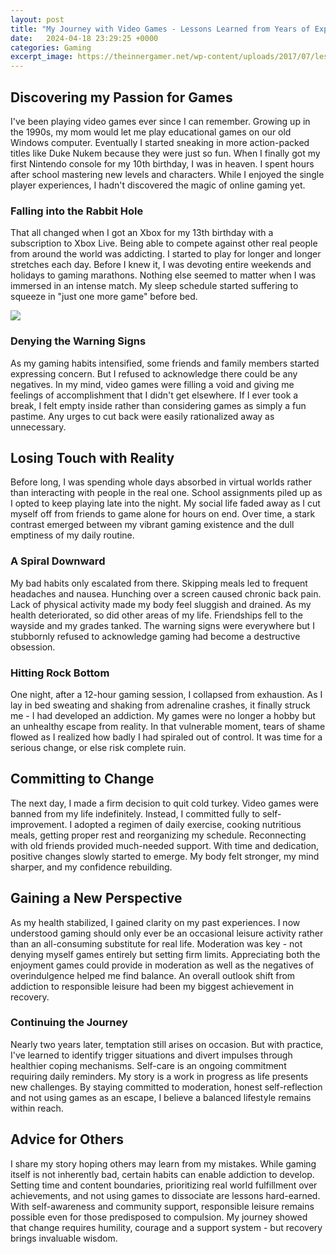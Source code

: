 ```yaml
---
layout: post
title: "My Journey with Video Games - Lessons Learned from Years of Experience"
date:   2024-04-18 23:29:25 +0000
categories: Gaming
excerpt_image: https://theinnergamer.net/wp-content/uploads/2017/07/lessons-learned.jpg
---
```


## Discovering my Passion for Games
I've been playing video games ever since I can remember. Growing up in the 1990s, my mom would let me play educational games on our old Windows computer. Eventually I started sneaking in more action-packed titles like Duke Nukem because they were just so fun. When I finally got my first Nintendo console for my 10th birthday, I was in heaven. I spent hours after school mastering new levels and characters. While I enjoyed the single player experiences, I hadn't discovered the magic of online gaming yet.
### Falling into the Rabbit Hole   
That all changed when I got an Xbox for my 13th birthday with a subscription to Xbox Live. Being able to compete against other real people from around the world was addicting. I started to play for longer and longer stretches each day. Before I knew it, I was devoting entire weekends and holidays to gaming marathons. Nothing else seemed to matter when I was immersed in an intense match. My sleep schedule started suffering to squeeze in "just one more game" before bed.

![](https://theinnergamer.net/wp-content/uploads/2017/07/lessons-learned.jpg)
### Denying the Warning Signs
As my gaming habits intensified, some friends and family members started expressing concern. But I refused to acknowledge there could be any negatives. In my mind, video games were filling a void and giving me feelings of accomplishment that I didn't get elsewhere. If I ever took a break, I felt empty inside rather than considering games as simply a fun pastime. Any urges to cut back were easily rationalized away as unnecessary. 
## Losing Touch with Reality  
Before long, I was spending whole days absorbed in virtual worlds rather than interacting with people in the real one. School assignments piled up as I opted to keep playing late into the night. My social life faded away as I cut myself off from friends to game alone for hours on end. Over time, a stark contrast emerged between my vibrant gaming existence and the dull emptiness of my daily routine. 
### A Spiral Downward
My bad habits only escalated from there. Skipping meals led to frequent headaches and nausea. Hunching over a screen caused chronic back pain. Lack of physical activity made my body feel sluggish and drained. As my health deteriorated, so did other areas of my life. Friendships fell to the wayside and my grades tanked. The warning signs were everywhere but I stubbornly refused to acknowledge gaming had become a destructive obsession.
### Hitting Rock Bottom
One night, after a 12-hour gaming session, I collapsed from exhaustion. As I lay in bed sweating and shaking from adrenaline crashes, it finally struck me - I had developed an addiction. My games were no longer a hobby but an unhealthy escape from reality. In that vulnerable moment, tears of shame flowed as I realized how badly I had spiraled out of control. It was time for a serious change, or else risk complete ruin.
## Committing to Change  
The next day, I made a firm decision to quit cold turkey. Video games were banned from my life indefinitely. Instead, I committed fully to self-improvement. I adopted a regimen of daily exercise, cooking nutritious meals, getting proper rest and reorganizing my schedule. Reconnecting with old friends provided much-needed support. With time and dedication, positive changes slowly started to emerge. My body felt stronger, my mind sharper, and my confidence rebuilding.
## Gaining a New Perspective  
As my health stabilized, I gained clarity on my past experiences. I now understood gaming should only ever be an occasional leisure activity rather than an all-consuming substitute for real life. Moderation was key - not denying myself games entirely but setting firm limits. Appreciating both the enjoyment games could provide in moderation as well as the negatives of overindulgence helped me find balance. An overall outlook shift from addiction to responsible leisure had been my biggest achievement in recovery.
### Continuing the Journey
Nearly two years later, temptation still arises on occasion. But with practice, I've learned to identify trigger situations and divert impulses through healthier coping mechanisms. Self-care is an ongoing commitment requiring daily reminders. My story is a work in progress as life presents new challenges. By staying committed to moderation, honest self-reflection and not using games as an escape, I believe a balanced lifestyle remains within reach.
## Advice for Others  
I share my story hoping others may learn from my mistakes. While gaming itself is not inherently bad, certain habits can enable addiction to develop. Setting time and content boundaries, prioritizing real world fulfillment over achievements, and not using games to dissociate are lessons hard-earned. With self-awareness and community support, responsible leisure remains possible even for those predisposed to compulsion. My journey showed that change requires humility, courage and a support system - but recovery brings invaluable wisdom.